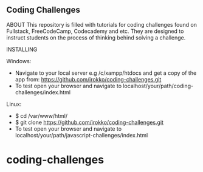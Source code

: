 ## Coding Challenges
ABOUT
This repository is filled with tutorials for coding challenges found on Fullstack, FreeCodeCamp, Codecademy and etc.
They are designed to instruct students on the process of thinking behind solving a challenge.


INSTALLING

Windows:
* Navigate to your local server e.g /c/xampp/htdocs and get a copy of the app from:
https://github.com/irokko/coding-challenges.git
* To test open your browser and navigate to localhost/your/path/coding-challenges/index.html

Linux:
* $ cd /var/www/html/
* $ git clone https://github.com/irokko/coding-challenges.git
* To test open your browser and navigate to localhost/your/path/javascript-challenges/index.html
# coding-challenges
